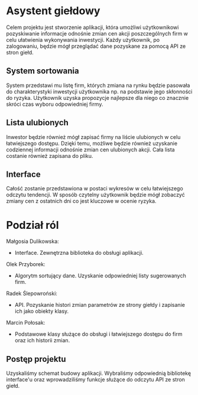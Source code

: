 # Asystent giełdowy

Celem projektu jest stworzenie aplikacji, która umożliwi użytkownikowi pozyskiwanie informacje odnośnie zmian cen akcji poszczególnych firm w celu ułatwienia wykonywania inwestycji. Każdy użytkownik, po zalogowaniu, będzie mógł przeglądać dane pozyskane za pomocą API ze stron giełd. 

## System sortowania

System przedstawi mu listę firm, których zmiana na rynku będzie pasowała do charakterystyki inwestycji użytkownika np. na podstawie jego skłonności do ryzyka. Użytkownik uzyska propozycje najlepsze dla niego co znacznie skróci czas wyboru odpowiedniej firmy.

## Lista ulubionych

Inwestor będzie również mógł zapisać firmy na liście ulubionych w celu łatwiejszego dostępu.
Dzięki temu, możliwe będzie również uzyskanie codziennej informacji odnośnie zmian cen ulubionych akcji. Cała lista costanie również zapisana do pliku. 

## Interface

Całość zostanie przedstawiona w postaci wykresów w celu łatwiejszego odczytu tendencji. W sposób czytelny użytkownik będzie mógł zobaczyć zmiany cen z ostatnich dni co jest kluczowe w ocenie ryzyka.


# Podział ról

Małgosia Dulikowska:
- Interface. Zewnętrzna biblioteka do obsługi aplikacji. 

Olek Przyborek:
- Algorytm sortujący dane. Uzyskanie odpowiedniej listy sugerowanych firm.

Radek Ślepowroński:
- API. Pozyskanie histori zmian parametrów ze strony giełdy i zapisanie ich jako obiekty klasy.

Marcin Połosak:
- Podstawowe klasy służące do obsługi i łatwiejszego dostępu do firm oraz ich historii zmian.

## Postęp projektu

Uzyskaliśmy schemat budowy aplikacji. Wybraliśmy odpowiednią bibliotekę interface'u oraz wprowadziliśmy funkcje służące do odczytu API ze stron giełd.
